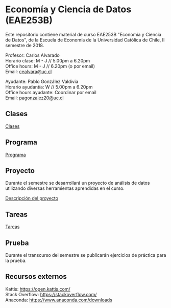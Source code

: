 # Economía y Ciencia de Datos (EAE253B)

Este repositorio contiene material de curso EAE253B "Economía y Ciencia de Datos", de la Escuela de Economía de la Universidad Católica de Chile, II semestre de 2018.

Profesor: Carlos Alvarado  
Horario clase: M - J // 5.00pm a 6.20pm  
Office hours: M - J // 6.20pm (o por email)  
Email: cealvara@uc.cl  

Ayudante: Pablo González Valdivia  
Horario ayudantía: W // 5.00pm a 6.20pm  
Office hours ayudante: Coordinar por email  
Email: pagonzalez20@uc.cl  

## Clases

[Clases](Clases/)

## Programa

[Programa](Documentos/PROGRAMA.md)

## Proyecto

Durante el semestre se desarrollará un proyecto de análisis de datos utilizando diversas herramientas aprendidas en el curso.

[Descripción del proyecto](Documentos/PROYECTO.md)

## Tareas

[Tareas](Tareas/)

## Prueba

Durante el transcurso del semestre se publicarán ejercicios de práctica para la prueba.

## Recursos externos

Kattis: https://open.kattis.com/  
Stack Overflow: https://stackoverflow.com/  
Anaconda: https://www.anaconda.com/downloads  